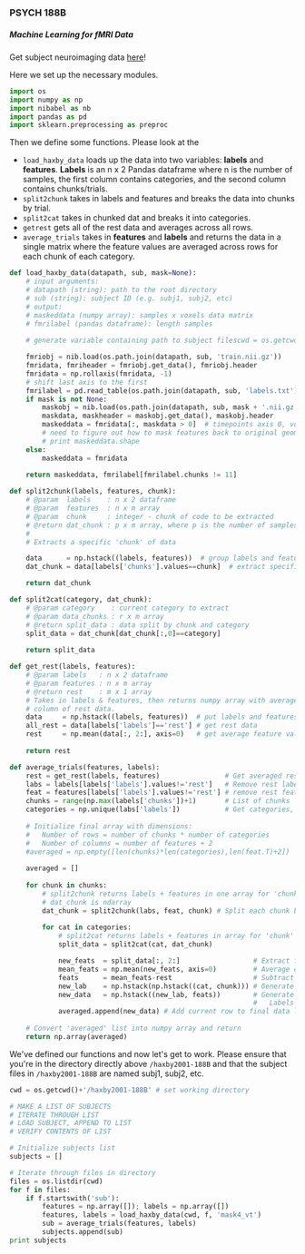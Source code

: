 ### PSYCH 188B

##### Machine Learning for fMRI Data
Get subject neuroimaging data [here](http://data.pymvpa.org/datasets/haxby2001/)!

Here we set up the necessary modules.
```python
import os
import numpy as np
import nibabel as nb
import pandas as pd
import sklearn.preprocessing as preproc
```

Then we define some functions. Please look at the 
- `load_haxby_data` loads up the data into two variables: **labels** and **features**. **Labels** is an n x 2 Pandas dataframe where n is the number of samples, the first column contains categories, and the second column contains chunks/trials.
- `split2chunk` takes in labels and features and breaks the data into chunks by trial. 
- `split2cat` takes in chunked dat and breaks it into categories.
- `getrest` gets all of the rest data and averages across all rows. 
- `average_trials` takes in **features** and **labels** and returns the data in a single matrix where the feature values are averaged across rows for each chunk of each category.

```python
def load_haxby_data(datapath, sub, mask=None):
    # input arguments:
    # datapath (string): path to the root directory
    # sub (string): subject ID (e.g. subj1, subj2, etc)
    # output:
    # maskeddata (numpy array): samples x voxels data matrix
    # fmrilabel (pandas dataframe): length samples
    
    # generate variable containing path to subject filescwd = os.getcwd()+'/haxby2001-188B'

    fmriobj = nib.load(os.path.join(datapath, sub, 'train.nii.gz'))
    fmridata, fmriheader = fmriobj.get_data(), fmriobj.header
    fmridata = np.rollaxis(fmridata, -1)
    # shift last axis to the first
    fmrilabel = pd.read_table(os.path.join(datapath, sub, 'labels.txt'), delim_whitespace=True)
    if mask is not None:
        maskobj = nib.load(os.path.join(datapath, sub, mask + '.nii.gz'))
        maskdata, maskheader = maskobj.get_data(), maskobj.header
        maskeddata = fmridata[:, maskdata > 0]  # timepoints axis 0, voxels axis 1
        # need to figure out how to mask features back to original geometry
        # print maskeddata.shape
    else:
        maskeddata = fmridata
    
    return maskeddata, fmrilabel[fmrilabel.chunks != 11]
```    

```python
def split2chunk(labels, features, chunk):
    # @param  labels    : n x 2 dataframe
    # @param  features  : n x m array
    # @param  chunk     : integer - chunk of code to be extracted
    # @return dat_chunk : p x m array, where p is the number of samples in the chunk
    #
    # Extracts a specific 'chunk' of data 

    data      = np.hstack((labels, features))  # group labels and features into one matrix, ndarray
    dat_chunk = data[labels['chunks'].values==chunk]  # extract specific 'chunk' of data

    return dat_chunk
```

```python
def split2cat(category, dat_chunk):
    # @param category    : current category to extract
    # @param data_chunks : r x m array
    # @return split_data : data split by chunk and category
    split_data = dat_chunk[dat_chunk[:,0]==category]
    
    return split_data
```

```python
def get_rest(labels, features):
    # @param labels   : n x 2 dataframe
    # @param features : n x m array
    # @return rest    : m x 1 array
    # Takes in labels & features, then returns numpy array with average value per
    # column of rest data.     
    data     = np.hstack((labels, features))  # put labels and features into one matrix
    all_rest = data[labels['labels']=='rest'] # get rest data
    rest     = np.mean(data[:, 2:], axis=0)   # get average feature values and remove rest label
    
    return rest
```

```python
def average_trials(features, labels):
    rest = get_rest(labels, features)                # Get averaged rest data
    labs = labels[labels['labels'].values!='rest']   # Remove rest labels, labs is a pandas dataframe!
    feat = features[labels['labels'].values!='rest'] # remove rest features
    chunks = range(np.max(labels['chunks'])+1)       # List of chunks
    categories = np.unique(labs['labels'])           # Get categories, array of categories
    
    # Initialize final array with dimensions:
    #   Number of rows = number of chunks * number of categories
    #   Number of columns = number of features + 2
    #averaged = np.empty([len(chunks)*len(categories),len(feat.T)+2])
    
    averaged = []
    
    for chunk in chunks:
        # split2chunk returns labels + features in one array for 'chunk'
        # dat_chunk is ndarray
        dat_chunk = split2chunk(labs, feat, chunk) # Split each chunk by category
        
        for cat in categories:
            # split2cat returns labels + features in array for 'chunk' and 'cat'
            split_data = split2cat(cat, dat_chunk)

            new_feats  = split_data[:, 2:]                  # Extract features from labels
            mean_feats = np.mean(new_feats, axis=0)         # Average columns down to 1 row
            feats      = mean_feats-rest                    # Subtract averaged rest values
            new_lab    = np.hstack(np.hstack((cat, chunk))) # Generate new label
            new_data   = np.hstack((new_lab, feats))        # Generate 1-D array containing all data
                                                            #   Labels in indeces 0 and 1
            averaged.append(new_data) # Add current row to final data list
    
    # Convert 'averaged' list into numpy array and return
    return np.array(averaged)
```

We've defined our functions and now let's get to work. Please ensure that you're in the directory directly above `/haxby2001-188B` and that the subject files in `/haxby2001-188B` are named subj1, subj2, etc. 
```python
cwd = os.getcwd()+'/haxby2001-188B' # set working directory

# MAKE A LIST OF SUBJECTS
# ITERATE THROUGH LIST
# LOAD SUBJECT, APPEND TO LIST
# VERIFY CONTENTS OF LIST

# Initialize subjects list
subjects = []

# Iterate through files in directory
files = os.listdir(cwd)
for f in files:
    if f.startswith('sub'):
        features = np.array([]); labels = np.array([])
        features, labels = load_haxby_data(cwd, f, 'mask4_vt')
        sub = average_trials(features, labels)
        subjects.append(sub)
print subjects
```
